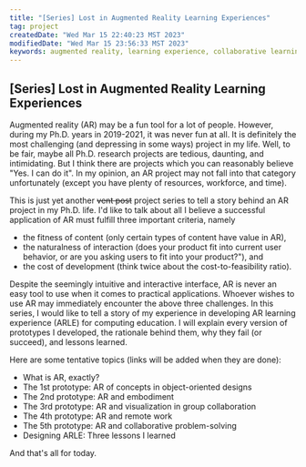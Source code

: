 ```yaml
---
title: "[Series] Lost in Augmented Reality Learning Experiences"
tag: project
createdDate: "Wed Mar 15 22:40:23 MST 2023"
modifiedDate: "Wed Mar 15 23:56:33 MST 2023"
keywords: augmented reality, learning experience, collaborative learning
---
```


## [Series] Lost in Augmented Reality Learning Experiences

Augmented reality (AR) may be a fun tool for a lot of people. However, during my Ph.D. years in 2019-2021, it was never fun at all. It is definitely the most challenging (and depressing in some ways) project in my life. Well, to be fair, maybe all Ph.D. research projects are tedious, daunting, and intimidating. But I think there are projects which you can reasonably believe "Yes. I can do it". In my opinion, an AR project may not fall into that category unfortunately (except you have plenty of resources, workforce, and time).

This is just yet another ~~vent post~~ project series to tell a story behind an AR project in my Ph.D. life. I'd like to talk about all I believe a successful application of AR must fulfill three important criteria, namely

* the fitness of content (only certain types of content have value in AR),
* the naturalness of interaction (does your product fit into current user behavior, or are you asking users to fit into your product?"), and
* the cost of development (think twice about the cost-to-feasibility ratio).

Despite the seemingly intuitive and interactive interface, AR is never an easy tool to use when it comes to practical applications. Whoever wishes to use AR may immediately encounter the above three challenges. In this series, I would like to tell a story of my experience in developing AR learning experience (ARLE) for computing education. I will explain every version of prototypes I developed, the rationale behind them, why they fail (or succeed), and lessons learned.

Here are some tentative topics (links will be added when they are done):

* What is AR, exactly?
* The 1st prototype: AR of concepts in object-oriented designs
* The 2nd prototype: AR and embodiment
* The 3rd prototype: AR and visualization in group collaboration
* The 4th prototype: AR and remote work
* The 5th prototype: AR and collaborative problem-solving
* Designing ARLE: Three lessons I learned

And that's all for today.
